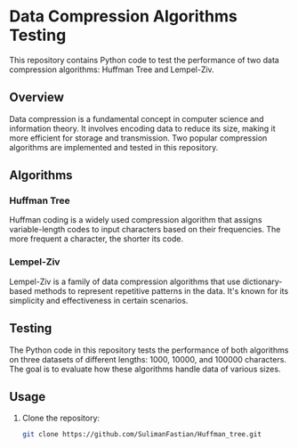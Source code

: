 # Data Compression Algorithms Testing

This repository contains Python code to test the performance of two data compression algorithms: Huffman Tree and Lempel-Ziv.

## Overview

Data compression is a fundamental concept in computer science and information theory. It involves encoding data to reduce its size, making it more efficient for storage and transmission. Two popular compression algorithms are implemented and tested in this repository.

## Algorithms

### Huffman Tree

Huffman coding is a widely used compression algorithm that assigns variable-length codes to input characters based on their frequencies. The more frequent a character, the shorter its code.

### Lempel-Ziv

Lempel-Ziv is a family of data compression algorithms that use dictionary-based methods to represent repetitive patterns in the data. It's known for its simplicity and effectiveness in certain scenarios.

## Testing

The Python code in this repository tests the performance of both algorithms on three datasets of different lengths: 1000, 10000, and 100000 characters. The goal is to evaluate how these algorithms handle data of various sizes.

## Usage

1. Clone the repository:

   ```bash
   git clone https://github.com/SulimanFastian/Huffman_tree.git
